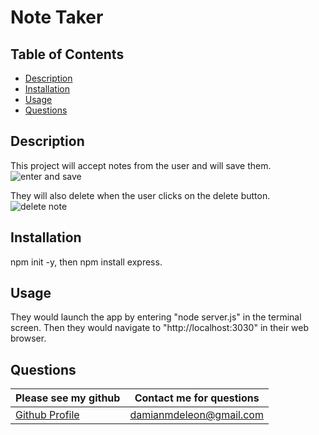 # Note Taker
## Table of Contents
* [Description](##description)
* [Installation](##installation)
* [Usage](##usage)
* [Questions](##questions)
## Description
This project will accept notes from the user and will save them.  
![enter and save](https://user-images.githubusercontent.com/73486962/111890396-f442be00-89b6-11eb-9038-55e672dbf9de.png)

They will also delete when the user clicks on the delete button.
![delete note](https://user-images.githubusercontent.com/73486962/111890403-0886bb00-89b7-11eb-8939-f6c2c4b8d426.png)

## Installation
npm init -y, then npm install express.
## Usage
They would launch the app by entering "node server.js" in the terminal screen.  Then they would navigate to "http://localhost:3030" in their web browser.

## Questions
Please see my github | Contact me for questions
------------ | -------------
[Github Profile](https://github.com/damiandeleon) | damianmdeleon@gmail.com
